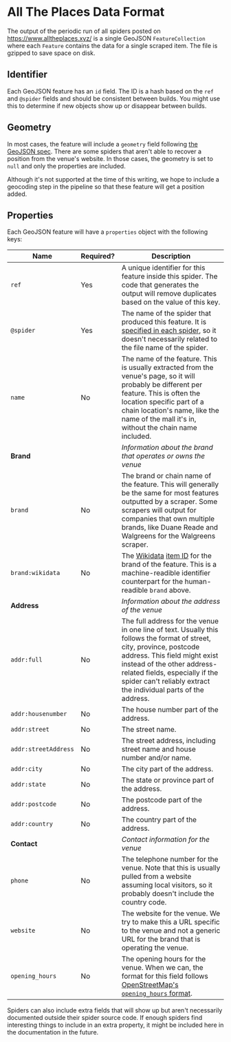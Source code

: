 # All The Places Data Format

The output of the periodic run of all spiders posted on https://www.alltheplaces.xyz/ is a single GeoJSON `FeatureCollection` where each `Feature` contains the data for a single scraped item. The file is gzipped to save space on disk.

## Identifier

Each GeoJSON feature has an `id` field. The ID is a hash based on the `ref` and `@spider` fields and should be consistent between builds. You might use this to determine if new objects show up or disappear between builds.

## Geometry

In most cases, the feature will include a `geometry` field following [the GeoJSON spec](https://tools.ietf.org/html/rfc7946#section-3.1). There are some spiders that aren't able to recover a position from the venue's website. In those cases, the geometry is set to `null` and only the properties are included.

Although it's not supported at the time of this writing, we hope to include a geocoding step in the pipeline so that these feature will get a position added.

## Properties

Each GeoJSON feature will have a `properties` object with the following keys:

| Name                 | Required? | Description |
|----------------------|---|---|
| `ref`                | Yes | A unique identifier for this feature inside this spider. The code that generates the output will remove duplicates based on the value of this key.
| `@spider`            | Yes | The name of the spider that produced this feature. It is [specified in each spider](https://github.com/alltheplaces/alltheplaces/blob/11d9be56515ef0f6419e001b1950f69d28d4f400/locations/spiders/apple.py#L9), so it doesn't necessarily related to the file name of the spider.
| `name`               | No  | The name of the feature. This is usually extracted from the venue's page, so it will probably be different per feature. This is often the location specific part of a chain location's name, like the name of the mall it's in, without the chain name included.
| **Brand**            |     | _Information about the brand that operates or owns the venue_
| `brand`              | No  | The brand or chain name of the feature. This will generally be the same for most features outputted by a scraper. Some scrapers will output for companies that own multiple brands, like Duane Reade and Walgreens for the Walgreens scraper.
| `brand:wikidata`     | No  | The [Wikidata](https://www.wikidata.org/wiki/Wikidata:Main_Page) [item ID](https://www.wikidata.org/wiki/Help:Items) for the brand of the feature. This is a machine-readible identifier counterpart for the human-readible `brand` above.
| **Address**          |     | _Information about the address of the venue_
| `addr:full`          | No  | The full address for the venue in one line of text. Usually this follows the format of street, city, province, postcode address. This field might exist instead of the other address-related fields, especially if the spider can't reliably extract the individual parts of the address.
| `addr:housenumber`   | No  | The house number part of the address.
| `addr:street`        | No  | The street name.
| `addr:streetAddress` | No  | The street address, including street name and house number and/or name.
| `addr:city`          | No  | The city part of the address.
| `addr:state`         | No  | The state or province part of the address.
| `addr:postcode`      | No  | The postcode part of the address.
| `addr:country`       | No  | The country part of the address.
| **Contact**          |     | _Contact information for the venue_
| `phone`              | No  | The telephone number for the venue. Note that this is usually pulled from a website assuming local visitors, so it probably doesn't include the country code.
| `website`            | No  | The website for the venue. We try to make this a URL specific to the venue and not a generic URL for the brand that is operating the venue.
| `opening_hours`      | No  | The opening hours for the venue. When we can, the format for this field follows [OpenStreetMap's `opening_hours` format](https://wiki.openstreetmap.org/wiki/Key:opening_hours#Examples).



Spiders can also include extra fields that will show up but aren't necessarily documented outside their spider source code. If enough spiders find interesting things to include in an extra property, it might be included here in the documentation in the future.
